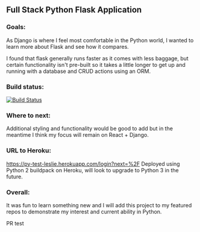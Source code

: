 ## Full Stack Python Flask Application

### Goals:
As Django is where I feel most comfortable in the Python world, I wanted to learn more about Flask and see how it compares.

I found that flask generally runs faster as it comes with less baggage, but certain functionality isn't pre-built so it takes a little longer to get up and running with a database and CRUD actions using an ORM.

### Build status:
[![Build Status](https://travis-ci.org/leslie-alldridge/fullstack-flask.svg?branch=master)](https://travis-ci.org/leslie-alldridge/fullstack-flask)

### Where to next:
Additional styling and functionality would be good to add but in the meantime I think my focus will remain on React + Django.

### URL to Heroku:
https://py-test-leslie.herokuapp.com/login?next=%2F
Deployed using Python 2 buildpack on Heroku, will look to upgrade to Python 3 in the future.

### Overall:
It was fun to learn something new and I will add this project to my featured repos to demonstrate my interest and current ability in Python.



PR test
